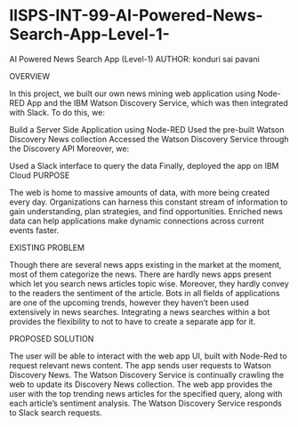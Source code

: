 # llSPS-INT-99-AI-Powered-News-Search-App-Level-1-
AI Powered News Search App (Level-1)
AUTHOR: konduri sai pavani

OVERVIEW

In this project, we built our own news mining web application using Node-RED App and the IBM Watson Discovery Service, which was then integrated with Slack. To do this, we:

Build a Server Side Application using Node-RED
Used the pre-built Watson Discovery News collection
Accessed the Watson Discovery Service through the Discovery API
Moreover, we:

Used a Slack interface to query the data
Finally, deployed the app on IBM Cloud
PURPOSE

The web is home to massive amounts of data, with more being created every day. Organizations can harness this constant stream of information to gain understanding, plan strategies, and find opportunities. Enriched news data can help applications make dynamic connections across current events faster.

EXISTING PROBLEM

Though there are several news apps existing in the market at the moment, most of them categorize the news. There are hardly news apps present which let you search news articles topic wise. Moreover, they hardly convey to the readers the sentiment of the article. Bots in all fields of applications are one of the upcoming trends, however they haven’t been used extensively in news searches. Integrating a news searches within a bot provides the flexibility to not to have to create a separate app for it.

PROPOSED SOLUTION

The user will be able to interact with the web app UI, built with Node-Red to request relevant news content.
The app sends user requests to Watson Discovery News.
The Watson Discovery Service is continually crawling the web to update its Discovery News collection.
The web app provides the user with the top trending news articles for the specified query, along with each article’s sentiment analysis.
The Watson Discovery Service responds to Slack search requests.



















